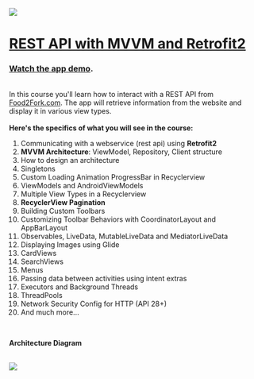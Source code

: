 <a href='https://codingwithmitch.com/courses/rest-api-mvvm-retrofit2/' target='_blank'><img class='header-img' src='https://codingwithmitch.s3.amazonaws.com/static/rest-api-mvvm-retrofit2/images/mvvm_2.png' /></a>

<h1><a href='https://codingwithmitch.com/courses/rest-api-mvvm-retrofit2/' target='_blank'>REST API with MVVM and Retrofit2</a></h1>
<h3><a href='https://codingwithmitch.com/courses/rest-api-mvvm-retrofit2/demo/' target='_blank'>Watch the app demo</a>.</h3>

<br>
In this course you'll learn how to interact with a REST API from <a href="Food2Fork.com" target="_blank" rel="nofollow">Food2Fork.com</a>. The app will retrieve information from the website and display it in various view types. 
<br><br>
<strong>Here's the specifics of what you will see in the course:</strong>
<br>
<ol>
<li>Communicating with a webservice (rest api) using <strong>Retrofit2</strong></li>
<li><strong>MVVM Architecture</strong>: ViewModel, Repository, Client structure</li>
<li>How to design an architecture</li>
<li>Singletons</li>
<li>Custom Loading Animation ProgressBar in Recyclerview</li>
<li>ViewModels and AndroidViewModels</li>
<li>Multiple View Types in a Recyclerview</li>
<li><strong>RecyclerView Pagination</strong></li>
<li>Building Custom Toolbars</li>
<li>Customizing Toolbar Behaviors with CoordinatorLayout and AppBarLayout</li>
<li>Observables, LiveData, MutableLiveData and MediatorLiveData</li>
<li>Displaying Images using Glide</li>
<li>CardViews</li>
<li>SearchViews</li>
<li>Menus</li>
<li>Passing data between activities using intent extras</li>
<li>Executors and Background Threads</li>
<li>ThreadPools</li>
<li>Network Security Config for HTTP (API 28+)</li>
<li>And much more...</li>
</ol>
<br>

<strong>Architecture Diagram</strong>
<br><br>
<div class="text-center">
<img class="img-fluid text-center" src="https://codingwithmitch.s3.amazonaws.com/static/blog/8/mvvm_architecture.png"/>
</div>
<br><br>

